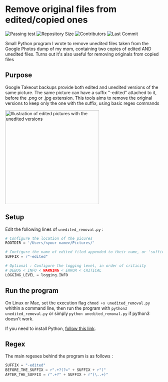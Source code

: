 # Remove original files from edited/copied ones
![Passing test](https://img.shields.io/github/checks-status/timothechauvet/remove-unsuffixed-files/main?label=passing%20test&logo=python&logoColor=white)
![Repository Size](https://img.shields.io/github/languages/code-size/timothechauvet/remove-unsuffixed-files)
![Contributors](https://img.shields.io/github/contributors-anon/timothechauvet/remove-unsuffixed-files)
![Last Commit](https://img.shields.io/github/last-commit/timothechauvet/remove-unsuffixed-files)

Small Python program I wrote to remove unedited files taken from the Google Photos dump of my mom, containing two copies of edited AND unedited files. Turns out it's also useful for removing originals from copied files

## Purpose
Google Takeout backups provide both edited and unedited versions of the same picture. The same picture can have a suffix "-edited" attached to it, before the .png or .jpg extension. This tools aims to remove the original versions to keep only the one with the suffix, using basic regex commands

<img src="https://github.com/timothechauvet/remove-unsuffixed-files/blob/main/.github/edited_example.png?raw=true" alt="Illustration of edited pictures with the unedited versions" width="300px"/>

## Setup
Edit the following lines of `unedited_removal.py` :
```python
# Configure the location of the picures
ROOTDIR = '/Users/<your name>/Pictures/'

# Configure the name of edited filed appended to their name, or 'suffix'
SUFFIX = r"-edited"

# Optional : Configure the logging level, in order of criticity
# DEBUG < INFO < WARNING < ERROR < CRITICAL
LOGGING_LEVEL = logging.INFO
```

## Run the program
On Linux or Mac, set the execution flag `chmod +x unedited_removal.py` whithin a command line, then run the program with `python3 unedited_removal.py` or simply `python unedited_removal.py` if python3 doesn't work.

If you need to install Python, [follow this link](https://www.python.org/downloads/).

## Regex
The main regexes behind the program is as follows :
```python
SUFFIX = "-edited"
BEFORE_THE_SUFFIX = r".+?(?=" + SUFFIX + r")"
AFTER_THE_SUFFIX = r".+?" + SUFFIX + r"(\..+)"
```

